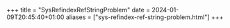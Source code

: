 +++
title = "SysRefindexRefStringProblem"
date = 2024-01-09T20:45:40+01:00
aliases = ["sys-refindex-ref-string-problem.html"]
+++
